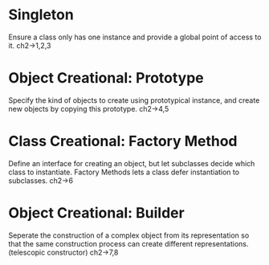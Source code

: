 # Singleton

Ensure a class only has one instance and provide a global point of access to it.
ch2->1,2,3

# Object Creational: Prototype

Specify the kind of objects to create using prototypical instance, and create new objects by copying this prototype.
ch2->4,5

# Class Creational: Factory Method

Define an interface for creating an object, but let subclasses decide which class to instantiate. Factory Methods lets a class defer instantiation to subclasses.
ch2->6

# Object Creational: Builder

Seperate the construction of a complex object from its representation so that the same construction process can create different representations.
(telescopic constructor)
ch2->7,8